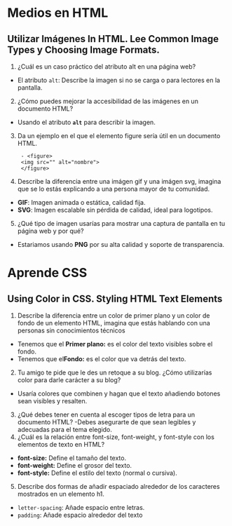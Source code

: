 # Medios en HTML
## Utilizar Imágenes In HTML. Lee Common Image Types y Choosing Image Formats.

1. ¿Cuál es un caso práctico del atributo alt en una página web?
- El atributo `alt`: Describe la imagen si no se carga o para lectores en la pantalla.

2. ¿Cómo puedes mejorar la accesibilidad de las imágenes en un documento HTML?
- Usando el atributo **`alt`** para describir la imagen.
3. Da un ejemplo en el que el elemento figure sería útil en un documento HTML.

        - <figure>
        <img src="" alt="nombre">
        </figure>
4. Describe la diferencia entre una imágen gif y una imágen svg, imagina que se lo estás explicando a una persona mayor de tu comunidad.
- **GIF**: Imagen animada o estática, calidad fija.
- **SVG**: Imagen escalable sin pérdida de calidad, ideal para logotipos.
5. ¿Qué tipo de imagen usarías para mostrar una captura de pantalla en tu página web y por qué?
-  Estariamos usando **PNG** por su alta calidad y soporte de transparencia.

# Aprende CSS
## Using Color in CSS. Styling HTML Text Elements

1. Describe la diferencia entre un color de primer plano y un color de fondo de un elemento HTML, imagina que estás hablando con una personas sin conocimientos técnicos
- Tenemos que el **Primer plano:** es el color del texto visibles sobre el fondo.
- Tenemos que el**Fondo:** es el color que va detrás del texto.
2. Tu amigo te pide que le des un retoque a su blog. ¿Cómo utilizarías color para darle carácter a su blog?
- Usaría colores que combinen y hagan que el texto añadiendo botones sean visibles y resalten.
3. ¿Qué debes tener en cuenta al escoger tipos de letra para un documento HTML?
-Debes asegurarte de que sean legibles y adecuadas para el tema elegido.
4. ¿Cuál es la relación entre font-size, font-weight, y font-style con los elementos de texto en HTML?
- **font-size:** Define el tamaño del texto.
- **font-weight:** Define el grosor del texto.
- **font-style:** Define el estilo del texto (normal o cursiva).

5. Describe dos formas de añadir espaciado alrededor de los caracteres mostrados en un elemento h1.
- `letter-spacing`: Añade espacio entre letras.
- `padding`: Añade espacio alrededor del texto